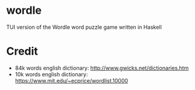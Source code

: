 # wordle

TUI version of the Wordle word puzzle game written in Haskell


# Credit

- 84k words english dictionary: http://www.gwicks.net/dictionaries.htm
- 10k words english dictionary: https://www.mit.edu/~ecprice/wordlist.10000